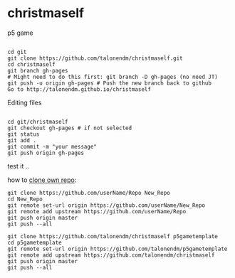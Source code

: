 # christmaself
p5 game


~~~

cd git
git clone https://github.com/talonendm/christmaself.git
cd christmaself
git branch gh-pages
# Might need to do this first: git branch -D gh-pages (no need JT)
git push -u origin gh-pages # Push the new branch back to github
Go to http://talonendm.github.io/christmaself

~~~
Editing files
~~~

cd git/christmaself
git checkout gh-pages # if not selected
git status
git add . 
git commit -m "your message"
git push origin gh-pages 

~~~

test it ..

how to [clone own repo](https://stackoverflow.com/questions/10963878/how-do-you-fork-your-own-repository-on-github):
~~~
git clone https://github.com/userName/Repo New_Repo
cd New_Repo
git remote set-url origin https://github.com/userName/New_Repo
git remote add upstream https://github.com/userName/Repo
git push origin master
git push --all
~~~

~~~
git clone https://github.com/talonendm/christmaself p5gametemplate
cd p5gametemplate
git remote set-url origin https://github.com/talonendm/p5gametemplate
git remote add upstream https://github.com/talonendm/christmaself
git push origin master
git push --all
~~~


